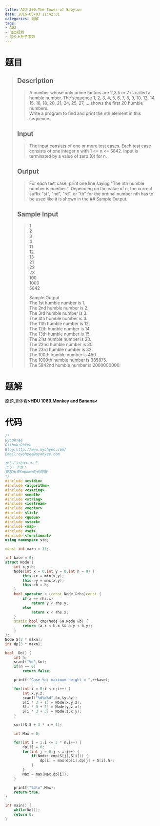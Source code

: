 ```yaml
---
title: AOJ 309.The Tower of Babylon
date: 2016-08-03 11:42:31
categories: 题解
tags:
- AOJ
- 动态规划
- 最长上升子序列
---
```

# 题目
> 
> ## Description  
>> A number whose only prime factors are 2,3,5 or 7 is called a humble number. The sequence 1, 2, 3, 4, 5, 6, 7, 8, 9, 10, 12, 14, 15, 16, 18, 20, 21, 24, 25, 27, ... shows the first 20 humble numbers.   
>> Write a program to find and print the nth element in this sequence.   
>>   
>> <!--more-->  
> 
> ## Input  
>> The input consists of one or more test cases. Each test case consists of one integer n with 1 <= n <= 5842. Input is terminated by a value of zero (0) for n.  
>>   
> 
> ## Output  
>> For each test case, print one line saying "The nth humble number is number.". Depending on the value of n, the correct suffix "st", "nd", "rd", or "th" for the ordinal number nth has to be used like it is shown in the ## Sample Output.  
>>   
> 
> ## Sample Input  
>> 1  
>> 2  
>> 3  
>> 4  
>> 11  
>> 12  
>> 13  
>> 21  
>> 22  
>> 23  
>> 100  
>> 1000  
>> 5842  
>>   
>> Sample Output  
>> The 1st humble number is 1.  
>> The 2nd humble number is 2.  
>> The 3rd humble number is 3.  
>> The 4th humble number is 4.  
>> The 11th humble number is 12.  
>> The 12th humble number is 14.  
>> The 13th humble number is 15.  
>> The 21st humble number is 28.  
>> The 22nd humble number is 30.  
>> The 23rd humble number is 32.  
>> The 100th humble number is 450.  
>> The 1000th humble number is 385875.  
>> The 5842nd humble number is 2000000000.  

# 题解
原题,具体看[**>HDU 1069.Monkey and Banana<**](/post/HDU/1069.html)

# 代码
```cpp The Tower of Babylon https://github.com/OhYee/ACM.github.io/blob/master\AOJ\309.The%20Tower%20of%20Babylon.cpp 代码备份
/*
By:OhYee
Github:OhYee
Blog:http://www.oyohyee.com/
Email:oyohyee@oyohyee.com

かしこいかわいい？
エリーチカ！
要写出来Хорошо的代码哦~
*/
#include <cstdio>
#include <algorithm>
#include <cstring>
#include <cmath>
#include <string>
#include <iostream>
#include <vector>
#include <list>
#include <queue>
#include <stack>
#include <map>
#include <set>
#include <functional>
using namespace std;

const int maxn = 35;

int kase = 0;
struct Node {
    int x,y,h;
    Node(int x = 0,int y = 0,int h = 0) {
        this->x = min(x,y);
        this->y = max(x,y);
        this->h = h;
    }
    bool operator < (const Node &rhs)const {
        if(x == rhs.x)
            return y < rhs.y;
        else
            return x < rhs.x;
    }
    static bool cmp(Node &a,Node &b) {
        return (a.x < b.x && a.y < b.y);
    }
};
Node S[3 * maxn];
int dp[3 * maxn];

bool  Do() {
    int n;
    scanf("%d",&n);
    if(n == 0)
        return false;

    printf("Case %d: maximum height = ",++kase);

    for(int i = 0;i < n;i++) {
        int x,y,z;
        scanf("%d%d%d",&x,&y,&z);
        S[i * 3 + 1] = Node(x,y,z);
        S[i * 3 + 2] = Node(y,z,x);
        S[i * 3 + 3] = Node(z,x,y);
    }

    sort(S,S + 3 * n + 1);

    int Max = 0;

    for(int i = 1;i <= 3 * n;i++) {
        dp[i] = 0;
        for(int j = 0;j < i;j++) {
            if(Node::cmp(S[j],S[i])) {
                dp[i] = max(dp[i],dp[j] + S[i].h);
            }
        }
        Max = max(Max,dp[i]);
    }

    printf("%d\n",Max);
    return true;
}

int main() {
    while(Do());
    return 0;
}
```